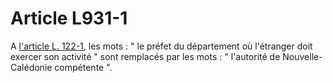 # Article L931-1

A <a href='/code-de-commerce/partie-legislative/livre-ier-du-commerce-en-general/titre-ii-des-commercants/chapitre-ii-des-commercants-etrangers/l122-1.md' title='Code de commerce - art. L122-1 (Ab)'>l'article L. 122-1</a>, les mots : " le préfet du département où l'étranger doit exercer son activité " sont remplacés par les mots : " l'autorité de Nouvelle-Calédonie compétente ".